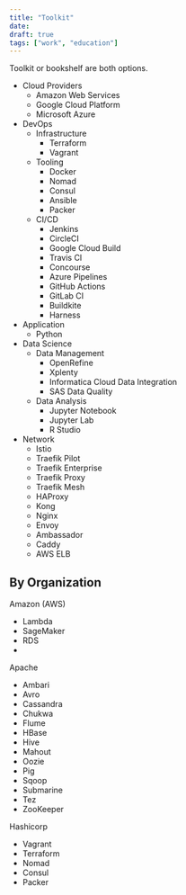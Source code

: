 ```yaml
---
title: "Toolkit"
date: 
draft: true
tags: ["work", "education"]
---
```


Toolkit or bookshelf are both options.

- Cloud Providers
  - Amazon Web Services
  - Google Cloud Platform
  - Microsoft Azure
- DevOps
  - Infrastructure
    - Terraform
    - Vagrant
  - Tooling
    - Docker
    - Nomad
    - Consul
    - Ansible
    - Packer
  - CI/CD
    - Jenkins
    - CircleCI
    - Google Cloud Build
    - Travis CI
    - Concourse
    - Azure Pipelines
    - GitHub Actions
    - GitLab CI
    - Buildkite
    - Harness
- Application
  - Python
- Data Science
  - Data Management
    - OpenRefine
    - Xplenty
    - Informatica Cloud Data Integration
    - SAS Data Quality
  - Data Analysis
    - Jupyter Notebook
    - Jupyter Lab
    - R Studio
- Network
  - Istio
  - Traefik Pilot
  - Traefik Enterprise
  - Traefik Proxy
  - Traefik Mesh
  - HAProxy
  - Kong
  - Nginx
  - Envoy
  - Ambassador
  - Caddy
  - AWS ELB


## By Organization

Amazon (AWS)
- Lambda
- SageMaker
- RDS
- 

Apache
- Ambari
- Avro
- Cassandra
- Chukwa
- Flume
- HBase
- Hive
- Mahout
- Oozie
- Pig
- Sqoop
- Submarine
- Tez
- ZooKeeper

Hashicorp
- Vagrant
- Terraform
- Nomad
- Consul
- Packer

